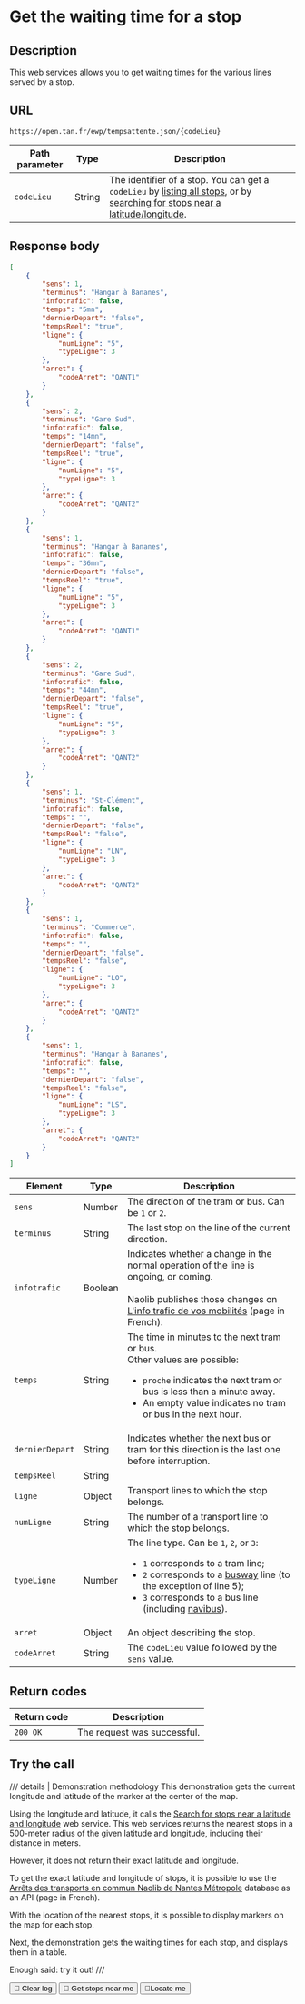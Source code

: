# Get the waiting time for a stop

## Description

This web services allows you to get waiting times for the various lines served by a stop.

## URL

``` { .get }
https://open.tan.fr/ewp/tempsattente.json/{codeLieu}
```

| Path parameter | Type   | Description                                                                                                                                                                  |
|----------------|--------|------------------------------------------------------------------------------------------------------------------------------------------------------------------------------|
| `codeLieu`     | String | The identifier of a stop. You can get a `codeLieu` by [listing all stops](list_all_stops.md), or by [searching for stops near a latitude/longitude](stops_near_lat_long.md). |

## Response body

```json title="JSON"
[
    {
        "sens": 1,
        "terminus": "Hangar à Bananes",
        "infotrafic": false,
        "temps": "5mn",
        "dernierDepart": "false",
        "tempsReel": "true",
        "ligne": {
            "numLigne": "5",
            "typeLigne": 3
        },
        "arret": {
            "codeArret": "QANT1"
        }
    },
    {
        "sens": 2,
        "terminus": "Gare Sud",
        "infotrafic": false,
        "temps": "14mn",
        "dernierDepart": "false",
        "tempsReel": "true",
        "ligne": {
            "numLigne": "5",
            "typeLigne": 3
        },
        "arret": {
            "codeArret": "QANT2"
        }
    },
    {
        "sens": 1,
        "terminus": "Hangar à Bananes",
        "infotrafic": false,
        "temps": "36mn",
        "dernierDepart": "false",
        "tempsReel": "true",
        "ligne": {
            "numLigne": "5",
            "typeLigne": 3
        },
        "arret": {
            "codeArret": "QANT1"
        }
    },
    {
        "sens": 2,
        "terminus": "Gare Sud",
        "infotrafic": false,
        "temps": "44mn",
        "dernierDepart": "false",
        "tempsReel": "true",
        "ligne": {
            "numLigne": "5",
            "typeLigne": 3
        },
        "arret": {
            "codeArret": "QANT2"
        }
    },
    {
        "sens": 1,
        "terminus": "St-Clément",
        "infotrafic": false,
        "temps": "",
        "dernierDepart": "false",
        "tempsReel": "false",
        "ligne": {
            "numLigne": "LN",
            "typeLigne": 3
        },
        "arret": {
            "codeArret": "QANT2"
        }
    },
    {
        "sens": 1,
        "terminus": "Commerce",
        "infotrafic": false,
        "temps": "",
        "dernierDepart": "false",
        "tempsReel": "false",
        "ligne": {
            "numLigne": "LO",
            "typeLigne": 3
        },
        "arret": {
            "codeArret": "QANT2"
        }
    },
    {
        "sens": 1,
        "terminus": "Hangar à Bananes",
        "infotrafic": false,
        "temps": "",
        "dernierDepart": "false",
        "tempsReel": "false",
        "ligne": {
            "numLigne": "LS",
            "typeLigne": 3
        },
        "arret": {
            "codeArret": "QANT2"
        }
    }
]
```

| Element         | Type   | Description |
|-----------------|--------|-------------|
| `sens`          | Number | The direction of the tram or bus. Can be `1` or `2`. |
| `terminus`      | String | The last stop on the line of the current direction.|
| `infotrafic`    | Boolean | Indicates whether a change in the normal operation of the line is ongoing, or coming.<br><br>Naolib publishes those changes on [L'info trafic de vos mobilités](https://naolib.fr/fr/info-trafic-1) (page in French). |
| `temps`         | String  | The time in minutes to the next tram or bus.<br>Other values are possible:<ul><li>`proche` indicates the next tram or bus is less than a minute away.</li><li>An empty value indicates no tram or bus in the next hour.</li></ul>|
| `dernierDepart` | String  | Indicates whether the next bus or tram for this direction is the last one before interruption. |
| `tempsReel`     | String  |             |
| `ligne`         | Object  | Transport lines to which the stop belongs. |
| `numLigne`      | String  | The number of a transport line to which the stop belongs. |
| `typeLigne`     | Number  | The line type. Can be `1`, `2`, or `3`:<ul><li>`1` corresponds to a tram line;</li><li>`2` corresponds to a [busway](https://en.wikipedia.org/wiki/Nantes_Busway) line (to the exception of line 5);</li><li>`3` corresponds to a bus line (including [navibus](https://en.wikipedia.org/wiki/Navibus)).</li></ul>|
| `arret`         | Object  | An object describing the stop. |
| `codeArret`     | String  | The `codeLieu` value followed by the `sens` value. |

## Return codes

| Return code | Description |
|-------------|-------------|
| `200 OK`    | The request was successful. | 

## Try the call

/// details | Demonstration methodology
This demonstration gets the current longitude and latitude of the marker at the center of the map.

Using the longitude and latitude, it calls the [Search for stops near a latitude and longitude](stops_near_lat_long.md) web service. This web services returns the nearest stops in a 500-meter radius of the given latitude and longitude, including their distance in meters.

However, it does not return their exact latitude and longitude.

To get the exact latitude and longitude of stops, it is possible to use the [Arrêts des transports en commun Naolib de Nantes Métropole](https://data.nantesmetropole.fr/explore/dataset/244400404_tan-arrets/table/) database as an API (page in French).

With the location of the nearest stops, it is possible to display markers on the map for each stop.

Next, the demonstration gets the waiting times for each stop, and displays them in a table.

Enough said: try it out!
///

<div id="map"></div>

<p class="current"></p>

<div class="spacing1">
    <button id="clearButton" class="md-button">🧹 Clear log</button>
    <button id="fetchButton" class="md-button">🚏 Get stops near me</button>
    <button id="locateButton" class="md-button">📍Locate me</button>
</div>

<pre><code class="message"></code></pre>

<!-- Script section -->
<script src="../javascripts/map.js"></script>
